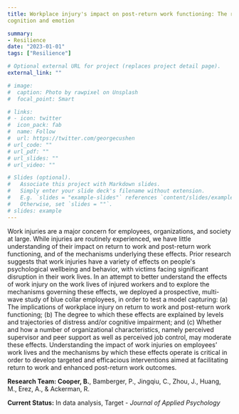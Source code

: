 ```yaml
---
title: Workplace injury's impact on post-return work functioning: The role of
cognition and emotion

summary:
- Resilience
date: "2023-01-01"
tags: ["Resilience"]

# Optional external URL for project (replaces project detail page).
external_link: ""

# image:
#  caption: Photo by rawpixel on Unsplash
#  focal_point: Smart

# links:
# - icon: twitter
#  icon_pack: fab
#  name: Follow
#  url: https://twitter.com/georgecushen
# url_code: ""
# url_pdf: ""
# url_slides: ""
# url_video: ""

# Slides (optional).
#   Associate this project with Markdown slides.
#   Simply enter your slide deck's filename without extension.
#   E.g. `slides = "example-slides"` references `content/slides/example-slides.md`.
#   Otherwise, set `slides = ""`.
# slides: example
---
```


Work injuries are a major concern for employees, organizations, and society at large. While injuries are routinely experienced, we have little understanding of their impact on return to work and post-return work functioning, and of the mechanisms underlying these effects. Prior research suggests that work injuries have a variety of effects on people's psychological wellbeing and behavior, with victims facing significant disruption in their work lives. In an attempt to better understand the effects of work injury on the work lives of injured workers and to explore the mechanisms governing these effects, we deployed a prospective, multi-wave study of blue collar employees, in order to test a model capturing: (a) The implications of workplace injury on return to work and post-return work functioning; (b) The degree to which these effects are explained by levels and trajectories of distress and/or cognitive impairment; and (c) Whether and how a number of organizational characteristics, namely perceived supervisor and peer support as well as perceived job control, may moderate these effects. Understanding the impact of work injuries on employees’ work lives and the mechanisms by which these effects operate is critical in order to develop targeted and efficacious interventions aimed at facilitating return to work and enhanced post-return work outcomes.

**Research Team: Cooper, B.**, Bamberger, P., Jingqiu, C., Zhou, J., Huang, M., Erez, A., & Ackerman, R. 

**Current Status:** In data analysis, Target - *Journal of Applied Psychology*
